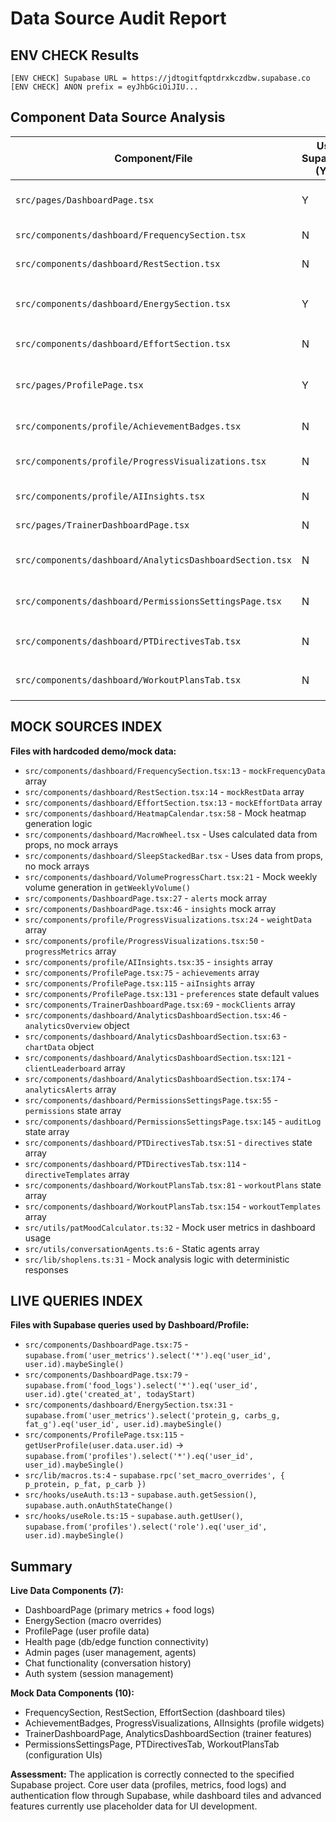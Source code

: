 # Data Source Audit Report

## ENV CHECK Results
```
[ENV CHECK] Supabase URL = https://jdtogitfqptdrxkczdbw.supabase.co
[ENV CHECK] ANON prefix = eyJhbGciOiJIU...
```

## Component Data Source Analysis

| Component/File | Uses Supabase? (Y/N) | Fallbacks Present? (Y/N) | Badge (live/mock/none) | Notes (hook/file + line refs) |
|---|---|---|---|---|
| `src/pages/DashboardPage.tsx` | Y | Y | live | Line 75: `supabase.from('user_metrics')`, Line 79: `supabase.from('food_logs')`. Also uses mock alerts array at line 27 |
| `src/components/dashboard/FrequencySection.tsx` | N | N | mock | Line 13: `mockFrequencyData` array with hardcoded workout data |
| `src/components/dashboard/RestSection.tsx` | N | N | mock | Line 14: `mockRestData` array with hardcoded sleep data |
| `src/components/dashboard/EnergySection.tsx` | Y | Y | live | Line 31: `supabase.from('user_metrics').select()` for macro overrides. Falls back to prop data or defaults |
| `src/components/dashboard/EffortSection.tsx` | N | N | mock | Line 13: `mockEffortData` array with hardcoded exercise data |
| `src/pages/ProfilePage.tsx` | Y | Y | live | Line 115: `getUserProfile(user.data.user.id)` via Supabase. Also uses mock achievements/insights |
| `src/components/profile/AchievementBadges.tsx` | N | N | mock | Line 41: `achievements` array passed as prop (hardcoded in ProfilePage) |
| `src/components/profile/ProgressVisualizations.tsx` | N | N | mock | Line 24: `weightData` array, Line 50: `progressMetrics` array with hardcoded data |
| `src/components/profile/AIInsights.tsx` | N | N | mock | Line 35: `insights` array with hardcoded AI insight data |
| `src/pages/TrainerDashboardPage.tsx` | N | N | mock | Line 69: `mockClients` array with hardcoded client data |
| `src/components/dashboard/AnalyticsDashboardSection.tsx` | N | N | mock | Line 46: `analyticsOverview`, Line 63: `chartData`, Line 121: `clientLeaderboard`, Line 174: `analyticsAlerts` |
| `src/components/dashboard/PermissionsSettingsPage.tsx` | N | N | mock | Line 55: `permissions` state with hardcoded permission data, Line 145: `auditLog` state |
| `src/components/dashboard/PTDirectivesTab.tsx` | N | N | mock | Line 51: `directives` state with hardcoded directive data, Line 114: `directiveTemplates` |
| `src/components/dashboard/WorkoutPlansTab.tsx` | N | N | mock | Line 81: `workoutPlans` state with hardcoded workout plan data, Line 154: `workoutTemplates` |

## MOCK SOURCES INDEX

**Files with hardcoded demo/mock data:**
- `src/components/dashboard/FrequencySection.tsx:13` - `mockFrequencyData` array
- `src/components/dashboard/RestSection.tsx:14` - `mockRestData` array  
- `src/components/dashboard/EffortSection.tsx:13` - `mockEffortData` array
- `src/components/dashboard/HeatmapCalendar.tsx:58` - Mock heatmap generation logic
- `src/components/dashboard/MacroWheel.tsx` - Uses calculated data from props, no mock arrays
- `src/components/dashboard/SleepStackedBar.tsx` - Uses data from props, no mock arrays
- `src/components/dashboard/VolumeProgressChart.tsx:21` - Mock weekly volume generation in `getWeeklyVolume()`
- `src/components/DashboardPage.tsx:27` - `alerts` mock array
- `src/components/DashboardPage.tsx:46` - `insights` mock array
- `src/components/profile/ProgressVisualizations.tsx:24` - `weightData` array
- `src/components/profile/ProgressVisualizations.tsx:50` - `progressMetrics` array
- `src/components/profile/AIInsights.tsx:35` - `insights` array
- `src/components/ProfilePage.tsx:75` - `achievements` array
- `src/components/ProfilePage.tsx:115` - `aiInsights` array  
- `src/components/ProfilePage.tsx:131` - `preferences` state default values
- `src/components/TrainerDashboardPage.tsx:69` - `mockClients` array
- `src/components/dashboard/AnalyticsDashboardSection.tsx:46` - `analyticsOverview` object
- `src/components/dashboard/AnalyticsDashboardSection.tsx:63` - `chartData` object
- `src/components/dashboard/AnalyticsDashboardSection.tsx:121` - `clientLeaderboard` array
- `src/components/dashboard/AnalyticsDashboardSection.tsx:174` - `analyticsAlerts` array
- `src/components/dashboard/PermissionsSettingsPage.tsx:55` - `permissions` state array
- `src/components/dashboard/PermissionsSettingsPage.tsx:145` - `auditLog` state array
- `src/components/dashboard/PTDirectivesTab.tsx:51` - `directives` state array
- `src/components/dashboard/PTDirectivesTab.tsx:114` - `directiveTemplates` array
- `src/components/dashboard/WorkoutPlansTab.tsx:81` - `workoutPlans` state array
- `src/components/dashboard/WorkoutPlansTab.tsx:154` - `workoutTemplates` array
- `src/utils/patMoodCalculator.ts:32` - Mock user metrics in dashboard usage
- `src/utils/conversationAgents.ts:6` - Static agents array
- `src/lib/shoplens.ts:31` - Mock analysis logic with deterministic responses

## LIVE QUERIES INDEX

**Files with Supabase queries used by Dashboard/Profile:**
- `src/components/DashboardPage.tsx:75` - `supabase.from('user_metrics').select('*').eq('user_id', user.id).maybeSingle()`
- `src/components/DashboardPage.tsx:79` - `supabase.from('food_logs').select('*').eq('user_id', user.id).gte('created_at', todayStart)`
- `src/components/dashboard/EnergySection.tsx:31` - `supabase.from('user_metrics').select('protein_g, carbs_g, fat_g').eq('user_id', user.id).maybeSingle()`
- `src/components/ProfilePage.tsx:115` - `getUserProfile(user.data.user.id)` → `supabase.from('profiles').select('*').eq('user_id', user_id).maybeSingle()`
- `src/lib/macros.ts:4` - `supabase.rpc('set_macro_overrides', { p_protein, p_fat, p_carb })`
- `src/hooks/useAuth.ts:13` - `supabase.auth.getSession()`, `supabase.auth.onAuthStateChange()`
- `src/hooks/useRole.ts:15` - `supabase.auth.getUser()`, `supabase.from('profiles').select('role').eq('user_id', user.id).maybeSingle()`

## Summary

**Live Data Components (7):**
- DashboardPage (primary metrics + food logs)
- EnergySection (macro overrides)
- ProfilePage (user profile data)
- Health page (db/edge function connectivity)
- Admin pages (user management, agents)
- Chat functionality (conversation history)
- Auth system (session management)

**Mock Data Components (10):**
- FrequencySection, RestSection, EffortSection (dashboard tiles)
- AchievementBadges, ProgressVisualizations, AIInsights (profile widgets)
- TrainerDashboardPage, AnalyticsDashboardSection (trainer features)
- PermissionsSettingsPage, PTDirectivesTab, WorkoutPlansTab (configuration UIs)

**Assessment:**
The application is correctly connected to the specified Supabase project. Core user data (profiles, metrics, food logs) and authentication flow through Supabase, while dashboard tiles and advanced features currently use placeholder data for UI development.